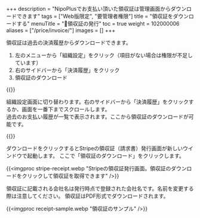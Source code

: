 +++
description = "NipoPlusでお支払い頂いた領収証は管理画面からダウンロードできます"
tags = ["Web版限定", "要管理者権限"]
title = "領収証をダウンロードする"
menuTitle = "🧾領収証の発行"
toc = true
weight = 102000006
aliases = ["/price/invoice/"]
images = []
+++

領収証は過去の決済履歴からダウンロードできます。

1. 左のメニューから「組織設定」をクリック（項目がない場合は権限が不足しています）
2. 右のサイドバーから「決済履歴」をクリック
3. 領収証のダウンロード

{{<appscreen filename="goto-org-setting" msg="左上のメニューから「組織設定」をクリックします">}}

組織設定画面に切り替わります。右のサイドバーから「決済履歴」をクリックするか、画面を一番下までスクロールします。  
過去のお支払い履歴が一覧で表示されます。ここから領収証のダウンロードが可能です。

{{<appscreen filename="receipt" msg="これまでの決済履歴を確認。領収証のダウンロードもここからできます">}}

ダウンロードをクリックするとStripeの領収証（請求書）発行画面が新しいウインドウで起動します。
ここで「領収証のダウンロード」をクリックします。

{{<imgproc stripe-receipt.webp "Stripeの領収証発行画面。領収証のダウンロードをクリックして領収証を取得できます" />}}




領収証に記載される会社名は発行時点で登録された会社名です。名前を変更する際は注意してください。
領収証はPDF形式でダウンロードされます。

{{<imgproc receipt-sample.webp "領収証のサンプル" />}}

